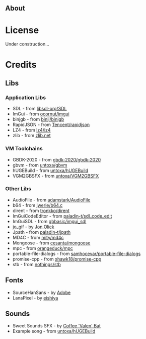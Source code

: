 ## About

# License

Under construction...

# Credits

## Libs

### Application Libs

* SDL - from [libsdl-org/SDL](https://github.com/libsdl-org/SDL)
* ImGui - from [ocornut/imgui](https://github.com/ocornut/imgui)
* binjgb - from [binji/binjgb](https://github.com/binji/binjgb)
* RapidJSON - from [Tencent/rapidjson](https://github.com/Tencent/rapidjson)
* LZ4 - from [lz4/lz4](https://github.com/lz4/lz4)
* zlib - from [zlib.net](https://zlib.net/)

### VM Toolchains

* GBDK-2020 - from [gbdk-2020/gbdk-2020](https://github.com/gbdk-2020/gbdk-2020)
* gbvm - from [untoxa/gbvm](https://github.com/untoxa/gbvm)
* hUGEBuild - from [untoxa/hUGEBuild](https://github.com/untoxa/hUGEBuild)
* VGM2GBSFX - from [untoxa/VGM2GBSFX](https://github.com/untoxa/VGM2GBSFX)

### Other Libs

* AudioFile - from [adamstark/AudioFile](https://github.com/adamstark/AudioFile)
* b64 - from [jwerle/b64.c](https://github.com/jwerle/b64.c)
* dirent - from [tronkko/dirent](https://github.com/tronkko/dirent)
* ImGuiCodeEditor - from [paladin-t/sdl_code_edit](https://github.com/paladin-t/sdl_code_edit)
* ImGuiSDL - from [gbbasic/imgui_sdl](https://github.com/gbbasic/imgui_sdl)
* jo_gif - by [Jon Olick](https://www.jonolick.com/home/gif-writer)
* Jpath - from [paladin-t/jpath](https://github.com/paladin-t/jpath)
* MD4C - from [mity/md4c](http://github.com/mity/md4c)
* Mongoose - from [cesanta/mongoose](https://github.com/cesanta/mongoose)
* mpc - from [orangeduck/mpc](https://github.com/orangeduck/mpc)
* portable-file-dialogs - from [samhocevar/portable-file-dialogs](https://github.com/samhocevar/portable-file-dialogs)
* promise-cpp - from [xhawk18/promise-cpp](https://github.com/xhawk18/promise-cpp)
* stb - from [nothings/stb](https://github.com/nothings/stb)

## Fonts

* SourceHanSans - by [Adobe](/kits/gbb/licenses/License_SourceHanSans.txt)
* LanaPixel - by [eishiya](/kits/gbb/licenses/License_LanaPixel.txt)

## Sounds

* Sweet Sounds SFX - by [Coffee 'Valen' Bat](/kits/gbb/licenses/License_SweetSounds_SFX.txt)
* Example song - from [untoxa/hUGEBuild](https://github.com/untoxa/hUGEBuild)
